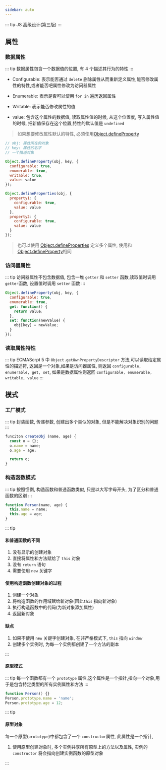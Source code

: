 ```yaml
---
sidebar: auto
---
```


::: tip
JS 高级设计(第三版)
:::

## 属性

### 数据属性

::: tip
数据属性包含一个数据值的位置, 有 4 个描述其行为的特性
:::

- Configurable: 表示能否通过 `delete` 删除属性从而重新定义属性,能否修改属性的特性,或者能否吧属性修改为访问器属性

- Enumerable: 表示是否可以使用 `for in` 遍历返回属性

- Writable: 表示能否修改属性的值

- value: 包含这个属性的数据值, 读取属性值的时候, 从这个位置度, 写入属性值的时候, 把新值保存在这个位置,特性的默认值是 `undefined`

> 如果想要修改属性默认的特性, 必须使用[Object.defineProperty](https://developer.mozilla.org/zh-CN/docs/Web/JavaScript/Reference/Global_Objects/Object/defineProperty)

```js
// obj: 属性所在的对象
// key: 属性的名字
// 一个描述对象

Object.defineProperty(obj, key, {
  configurable: true,
  enumerable: true,
  writable: true,
  value: value
});

Object.defineProperties(obj, {
  property1: {
    configurable: true,
    value: value
  },
  property2: {
    configurable: true,
    value: value
  }
});
```

> 也可以使用 [Object.defineProperties](https://developer.mozilla.org/zh-CN/docs/Web/JavaScript/Reference/Global_Objects/Object/defineProperties) 定义多个属性, 使用和 [Object.defineProperty](https://developer.mozilla.org/zh-CN/docs/Web/JavaScript/Reference/Global_Objects/Object/defineProperty)相同

### 访问器属性

::: tip
访问器属性不包含数据值, 包含一堆 `getter` 和 `setter` 函数,读取值时调用 `getter`函数, 设置值时调用 `setter` 函数
:::

```js
Object.defineProperty(obj, key, {
  configurable: true,
  enumerable: true,
  get: function() {
    return value;
  },
  set: function(newValue) {
    obj[key] = newValue;
  }
});
```

### 读取属性特性

::: tip
ECMAScrpt 5 中 `Object.getOwnPropertyDescriptor` 方法,可以读取给定属性的描述符, 返回是一个对象,如果是访问器属性, 则返回 `configurable, enumerable, get, set`, 如果是数据属性则返回 `configurable, enumerable, writable, value`
:::

## 模式

### 工厂模式

::: tip
封装函数, 传递参数, 创建出多个类似的对象, 但是不能解决对象识别的问题
:::

```js
funciton createObj (name, age) {
  const o = {};
  o.name = name;
  o.age = age;

  return o;
}
```

### 构造函数模式

::: tip
按照惯例, 构造函数和普通函数类似, 只是以大写字母开头, 为了区分和普通函数的区别
:::

```js
function Person(name, age) {
  this.name = name;
  this.age = age;
}
```

::: tip

#### 和普通函数的不同

1. 没有显示的创建对象
2. 直接将属性和方法赋给了 `this` 对象
3. 没有 `return` 语句
4. 需要使用 `new` 关键字

<i-divider></i-divider>

#### 使用构造函数创建对象的过程

1. 创建一个对象
2. 将构造函数的作用域赋给新对象(因此`this` 指向新对象)
3. 执行构造函数中的代码(为新对象添加属性)
4. 返回新对象

<i-divider></i-divider>

#### 缺点

1. 如果不使用 `new` 关键字创建对象, 在非严格模式下, `this` 指向 `window`
2. 创建多个实例时, 为每一个实例都创建了一个方法的副本

<i-divider></i-divider>

:::

#### 原型模式

::: tip
每一个函数都有一个 `prototype` 属性,这个属性是一个指针,指向一个对象,用于是包含特定类型的所有实例属性和方法
:::

```js
function Person() {}
Person.prototype.name = 'name';
Person.prototype.age = 12;
```

::: tip

#### 原型对象

每一个原型(`prototype`)中都包含了一个 `constructor`属性, 此属性是一个指针,

1. 使用原型创建对象时, 多个实例共享所有原型上的方法以及属性, 实例的 `constructor` 将会指向创建实例函数的原型对象

:::

<i-back-top></i-back-top>
